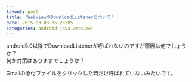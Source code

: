 ```yaml
---
layout: post
title: "WebViewのDownloadListenerについて"
date: 2015-03-03 06:23:05
categories: android java webview
---
```

<p>android5.0以降でDownloadListenerが呼ばれないのですが原因は何でしょうか？<br>
何か対策はありますでしょうか？</p>

<p>Gmailの添付ファイルをクリックした時だけ呼ばれていないみたいです。</p>

